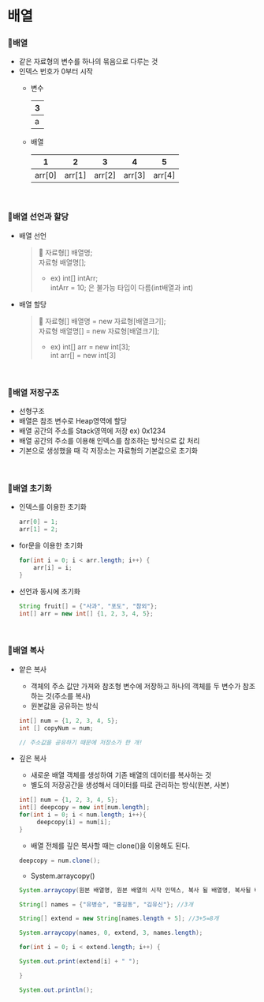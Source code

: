 # 배열

### 🍐배열

- 같은 자료형의 변수를 하나의 묶음으로 다루는 것
- 인덱스 번호가 0부터 시작
    - 변수
        
        
        | 3 |
        | --- |
        | a |
    - 배열
        
        
        | 1 | 2 | 3 | 4 | 5 |
        | --- | --- | --- | --- | --- |
        | arr[0] | arr[1] | arr[2] | arr[3] | arr[4] |

<br>

### 🍐배열 선언과 할당

- 배열 선언
    > 📢 자료형[] 배열명; <br>
    자료형 배열명[]; <br>
    > - ex) int[] intArr; <br>
        intArr = 10; 은 불가능 타입이 다름(int배열과 int)

- 배열 할당
    > 📢 자료형[] 배열명 = new 자료형[배열크기]; <br>
    자료형 배열명[] = new 자료형[배열크기]; <br>
    > - ex) int[] arr = new int[3]; <br>
        int arr[] = new int[3]

</aside>

<br>

### 🍐배열 저장구조

- 선형구조
- 배열은 참조 변수로 Heap영역에 할당
- 배열 공간의 주소를 Stack영역에 저장  ex) 0x1234
- 배열 공간의 주소를 이용해 인덱스를 참조하는 방식으로 값 처리
- 기본으로 생성했을 때 각 저장소는 자료형의 기본값으로 초기화

<br>

### 🍐배열 초기화

- 인덱스를 이용한 초기화
    ```java
    arr[0] = 1;
    arr[1] = 2;
    ```

- for문을 이용한 초기화
    ```java
    for(int i = 0; i < arr.length; i++) {
        arr[i] = i;
    }
    ```

- 선언과 동시에 초기화

    ```java
    String fruit[] = {"사과", "포도", "참외"};
    int[] arr = new int[] {1, 2, 3, 4, 5};
    ```

<br>

### 🍐배열 복사

- 얕은 복사
    - 객체의 주소 값만 가져와 참조형 변수에 저장하고 하나의 객체를 두 변수가 참조하는 것(주소를 복사)
    - 원본값을 공유하는 방식
    
    ```java
    int[] num = {1, 2, 3, 4, 5};
    int [] copyNum = num;
    
    // 주소값을 공유하기 때문에 저장소가 한 개!
    ```
    
- 깊은 복사
    - 새로운 배열 객체를 생성하여 기존 배열의 데이터를 복사하는 것
    - 별도의 저장공간을 생성해서 데이터를 따로 관리하는 방식(원본, 사본)
    
    ```java
    int[] num = {1, 2, 3, 4, 5};
    int[] deepcopy = new int[num.length];
    for(int i = 0; i < num.length; i++){
         deepcopy[i] = num[i];
    }
    ```
    
    - 배열 전체를 깊은 복사할 때는 clone()을 이용해도 된다.
    
    ```java
    deepcopy = num.clone();
    ```
    
    - System.arraycopy()
    
    ```java
    System.arraycopy(원본 배열명, 원본 배열의 시작 인덱스, 복사 될 배열명, 복사될 배열의 시작 인덱스, 복사할 데이터 수(길이));
    
    String[] names = {"유병승", "홍길동", "김유신"}; //3개
    
    String[] extend = new String[names.length + 5]; //3+5=8개
    
    System.arraycopy(names, 0, extend, 3, names.length);
    
    for(int i = 0; i < extend.length; i++) {
    
    System.out.print(extend[i] + " ");
    
    }
    
    System.out.println();
    ```